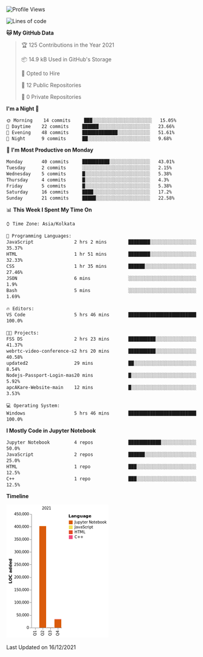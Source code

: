 <!--START_SECTION:waka-->
![Profile Views](http://img.shields.io/badge/Profile%20Views-2-blue)

![Lines of code](https://img.shields.io/badge/From%20Hello%20World%20I%27ve%20Written-437%20Thousand%20lines%20of%20code-blue)

**🐱 My GitHub Data** 

> 🏆 125 Contributions in the Year 2021
 > 
> 📦 14.9 kB Used in GitHub's Storage 
 > 
> 💼 Opted to Hire
 > 
> 📜 12 Public Repositories 
 > 
> 🔑 0 Private Repositories  
 > 
**I'm a Night 🦉** 

```text
🌞 Morning    14 commits     ███░░░░░░░░░░░░░░░░░░░░░░   15.05% 
🌆 Daytime    22 commits     ██████░░░░░░░░░░░░░░░░░░░   23.66% 
🌃 Evening    48 commits     █████████████░░░░░░░░░░░░   51.61% 
🌙 Night      9 commits      ██░░░░░░░░░░░░░░░░░░░░░░░   9.68%

```
📅 **I'm Most Productive on Monday** 

```text
Monday       40 commits     ██████████░░░░░░░░░░░░░░░   43.01% 
Tuesday      2 commits      ░░░░░░░░░░░░░░░░░░░░░░░░░   2.15% 
Wednesday    5 commits      █░░░░░░░░░░░░░░░░░░░░░░░░   5.38% 
Thursday     4 commits      █░░░░░░░░░░░░░░░░░░░░░░░░   4.3% 
Friday       5 commits      █░░░░░░░░░░░░░░░░░░░░░░░░   5.38% 
Saturday     16 commits     ████░░░░░░░░░░░░░░░░░░░░░   17.2% 
Sunday       21 commits     █████░░░░░░░░░░░░░░░░░░░░   22.58%

```


📊 **This Week I Spent My Time On** 

```text
⌚︎ Time Zone: Asia/Kolkata

💬 Programming Languages: 
JavaScript               2 hrs 2 mins        ████████░░░░░░░░░░░░░░░░░   35.37% 
HTML                     1 hr 51 mins        ████████░░░░░░░░░░░░░░░░░   32.33% 
CSS                      1 hr 35 mins        ██████░░░░░░░░░░░░░░░░░░░   27.46% 
JSON                     6 mins              ░░░░░░░░░░░░░░░░░░░░░░░░░   1.9% 
Bash                     5 mins              ░░░░░░░░░░░░░░░░░░░░░░░░░   1.69%

🔥 Editors: 
VS Code                  5 hrs 46 mins       █████████████████████████   100.0%

🐱‍💻 Projects: 
FSS DS                   2 hrs 23 mins       ██████████░░░░░░░░░░░░░░░   41.37% 
webrtc-video-conference-s2 hrs 20 mins       ██████████░░░░░░░░░░░░░░░   40.58% 
updated2                 29 mins             ██░░░░░░░░░░░░░░░░░░░░░░░   8.54% 
Nodejs-Passport-Login-mas20 mins             █░░░░░░░░░░░░░░░░░░░░░░░░   5.92% 
apcAKare-Website-main    12 mins             █░░░░░░░░░░░░░░░░░░░░░░░░   3.53%

💻 Operating System: 
Windows                  5 hrs 46 mins       █████████████████████████   100.0%

```

**I Mostly Code in Jupyter Notebook** 

```text
Jupyter Notebook         4 repos             ████████████░░░░░░░░░░░░░   50.0% 
JavaScript               2 repos             ██████░░░░░░░░░░░░░░░░░░░   25.0% 
HTML                     1 repo              ███░░░░░░░░░░░░░░░░░░░░░░   12.5% 
C++                      1 repo              ███░░░░░░░░░░░░░░░░░░░░░░   12.5%

```


**Timeline**

![Chart not found](https://raw.githubusercontent.com/ThejaswinS/ThejaswinS/main/charts/bar_graph.png) 


 Last Updated on 16/12/2021
<!--END_SECTION:waka-->






